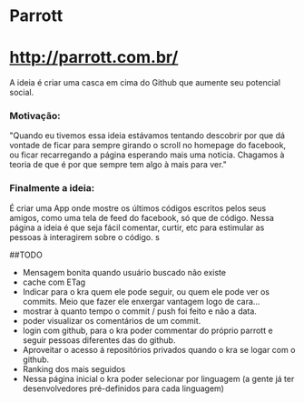 # Parrott

http://parrott.com.br/
=======================

A ideia é criar uma casca em cima do Github que aumente seu potencial social.

### Motivação:
"Quando eu tivemos essa ideia estávamos tentando descobrir por que dá vontade de ficar para sempre girando o scroll no homepage do facebook, ou ficar recarregando a página esperando mais uma noticia. Chagamos à teoria de que é por que sempre tem algo à mais para ver."

### Finalmente a ideia:
É criar uma App onde mostre os últimos códigos escritos pelos seus amigos, como uma tela de feed do facebook, só que de código. Nessa página a ideia é que seja fácil comentar, curtir, etc para estimular as pessoas à interagirem sobre o código.
s


##TODO

* Mensagem bonita quando usuário buscado não existe
* cache com ETag
* Indicar para o kra quem ele pode seguir, ou quem ele pode ver os commits. Meio que fazer ele enxergar vantagem logo de cara...
* mostrar à quanto tempo o commit / push foi feito e não a data.
* poder visualizar os comentários de um commit.
* login com github, para o kra poder commentar do próprio parrott e seguir pessoas diferentes das do github.
* Aproveitar o acesso á repositórios privados quando o kra se logar com o github.
* Ranking dos mais seguidos
* Nessa página inicial o kra poder selecionar por linguagem (a gente já ter desenvolvedores pré-definidos para cada linguagem)
